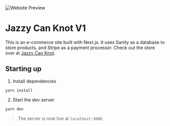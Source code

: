 
![Website Preview](public/images/jazzy-can-knot-mock.png?raw=true "Title")

# Jazzy Can Knot V1
This is an e-commerce site built with Next.js. It uses Sanity as a database to store products, and Stripe as a payment processor. Check out the store over at [Jazzy Can Knot](https://jazzy-can-knot-nextjs.vercel.app/).

## Starting up

1. Install dependencies

```
yarn install
```

2. Start the dev server

```
yarn dev
```

> The server is now live at `localhost:3000`.
